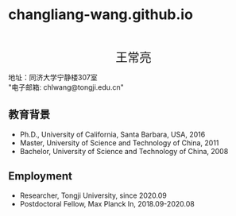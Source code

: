# changliang-wang.github.io
<html>
  <head>
    <meta charset="UTF-8">  
  </head>
  <body>
    <p>
      <br>
    </p>
    <p align="center">
      <font size="5">王常亮</font>
    </p>
    <p>
      地址：同济大学宁静楼307室   
      <br>
      "电子邮箱: chlwang@tongji.edu.cn"
    </p>
    <h2 id="education">教育背景</h2>
    <ul>
      <li>
        Ph.D., University of California, Santa Barbara, USA, 2016
      </li>
      <li>
        Master, University of Science and Technology of China, 2011
      </li>
      <li>
        Bachelor, University of Science and Technology of China, 2008
      </li>
    </ul>
    <h2 id="employment">Employment</h2>
    <ul>
      <li> 
        Researcher, Tongji University, since 2020.09
      </li>
      <li>
        Postdoctoral Fellow, Max Planck In, 2018.09-2020.08 
      </li>
    </ul>
    </body>
</html>
